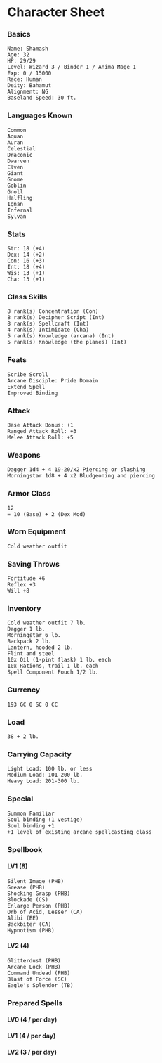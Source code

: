 # Character Sheet

### Basics

    Name: Shamash
    Age: 32
    HP: 29/29
    Level: Wizard 3 / Binder 1 / Anima Mage 1
    Exp: 0 / 15000
    Race: Human
    Deity: Bahamut
    Alignment: NG
    Baseland Speed: 30 ft.
    
### Languages Known

    Common
    Aquan
    Auran
    Celestial
    Draconic
    Dwarven
    Elven
    Giant
    Gnome
    Goblin
    Gnoll
    Halfling
    Ignan
    Infernal
    Sylvan
    
### Stats

    Str: 18 (+4)
    Dex: 14 (+2)
    Con: 16 (+3)
    Int: 18 (+4)
    Wis: 13 (+1)
    Cha: 13 (+1)

### Class Skills

    8 rank(s) Concentration (Con)
    8 rank(s) Decipher Script (Int)
    8 rank(s) Spellcraft (Int)
    4 rank(s) Intimidate (Cha)
    5 rank(s) Knowledge (arcana) (Int)
    5 rank(s) Knowledge (the planes) (Int)
    
### Feats

    Scribe Scroll
    Arcane Disciple: Pride Domain
    Extend Spell
    Improved Binding
 
### Attack

    Base Attack Bonus: +1
    Ranged Attack Roll: +3
    Melee Attack Roll: +5
    
### Weapons

    Dagger 1d4 + 4 19-20/x2 Piercing or slashing
    Morningstar 1d8 + 4 x2 Bludgeoning and piercing
 
### Armor Class
    
    12 
    = 10 (Base) + 2 (Dex Mod)
    
### Worn Equipment

    Cold weather outfit
    
### Saving Throws

    Fortitude +6
    Reflex +3
    Will +8
    
### Inventory   

    Cold weather outfit 7 lb.
    Dagger 1 lb.
    Morningstar 6 lb.
    Backpack 2 lb.
    Lantern, hooded 2 lb.
    Flint and steel
    10x Oil (1-pint flask) 1 lb. each
    10x Rations, trail 1 lb. each
    Spell Component Pouch 1/2 lb.

### Currency
 
    193 GC 0 SC 0 CC

### Load

    38 + 2 lb.

### Carrying Capacity
   
    Light Load: 100 lb. or less
    Medium Load: 101-200 lb.
    Heavy Load: 201-300 lb.
    
### Special
    
    Summon Familiar
    Soul binding (1 vestige)
    Soul binding +1
    +1 level of existing arcane spellcasting class

### Spellbook

#### LV1 (8)

    Silent Image (PHB)
    Grease (PHB)
    Shocking Grasp (PHB)
    Blockade (CS)
    Enlarge Person (PHB)
    Orb of Acid, Lesser (CA)
    Alibi (EE)
    Backbiter (CA)
    Hypnotism (PHB)

#### LV2 (4)

    Glitterdust (PHB)
    Arcane Lock (PHB)
    Command Undead (PHB)
    Blast of Force (SC)
    Eagle's Splendor (TB)
    
### Prepared Spells

#### LV0 (4 / per day)

#### LV1 (4 / per day)

#### LV2 (3 / per day)

